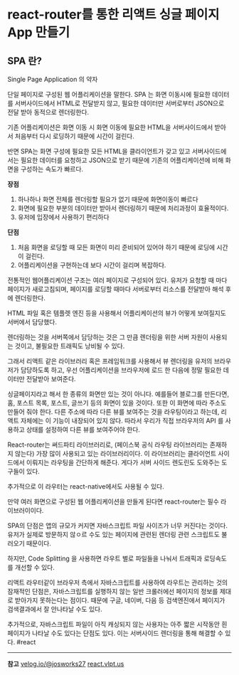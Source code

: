 # react-router를 통한 리액트 싱글 페이지 App 만들기

## SPA 란?

Single Page Application 의 약자

단일 페이지로 구성된 웹 어플리케이션을 말한다. SPA 는 화면 이동시에 필요한 데이터를 서버사이드에서 HTML로 전달받지 않고, 필요한 데이터만 서버로부터 JSON으로 전달 받아 동적으로 렌더링한다.

기존 어플리케이션은 화면 이동 시 화면 이동에 필요한 HTML을 서버사이드에서 받아서 처음부터 다시 로딩하기 때문에 시간이 걸린다.

반면 SPA는 화면 구성에 필요한 모든 HTML을 클라이언트가 갖고 있고 서버사이드에서는 필요한 데이터를 요청하고 JSON으로 받기 때문에 기존의 어플리케이션에 비해 화면을 구성하는 속도가 빠르다.

<b>장점</b>

1. 하나하나 화면 전체를 렌더링할 필요가 없기 때문에 화면이동이 빠르다
2. 화면에 필요한 부분의 데이터만 받아서 렌더링하기 때문에 처리과정이 효율적이다.
3. 유저에 입장에서 사용하기 편리하다

<b>단점</b>

1. 처음 화면을 로딩할 때 모든 화면이 미리 준비되어 있어야 하기 때문에 로딩에 시간이 걸린다.
2. 어플리케이션을 구현하는데 보다 시간이 걸리며 복잡하다.

전통적인 웹어플리케이션 구조는 여러 페이지로 구성되어 있다.
유저가 요청할 때 마다 페이지가 새로고침되며, 페이지를 로딩할 때마다 서버로부터 리소스를 전달받아 해석 후에 렌더링한다.

HTML 파일 혹은 템플렛 엔진 등을 사용해서 어플리케이션의 뷰가 어떻게 보여질지도 서버에서 담당했다.

렌더링하는 것을 서버쪽에서 담당하는 것은 그 만큼 렌더링을 위한 서버 자원이 사용되는 것이고, 불필요한 트래픽도 낭비될 수 있다.

그래서 리액트 같은 라이브러리 혹은 프레임워크를 사용해서 뷰 렌더링을 유저의 브라우저가 담당하도록 하고, 우선 어플리케이션을 브라우저에 로드 한 다음에 정말 필요한 데이터만 전달받아 보여준다.

싱글페이지라고 해서 한 종류의 화면만 있는 것이 아니다.
예를들어 블로그를 만든다면, 홈, 포스트 목록, 포스트, 글쓰기 등의 화면이 있을 것이다.
또한 이 화면에 따라 주소도 만들어 줘야 한다.
다른 주소에 따라 다른 뷰를 보여주는 것을 라우팅이라고 하는데, 리액트 자체에는 이 기능이 내장되어 있지 않다. 따라서 우리가 직접 브라우저의 API 를 사용하고 상태를 설정하여 다른 뷰를 보여주어야 한다.

React-router는 써드파티 라이브러리로, (페이스북 공식 라우팅 라이브러리는 존재하지 않는다) 가장 많이 사용되고 있는 라이브러리이다. 이 라이브러리는 클라이언트 사이드에서 이뤄지는 라우팅을 간단하게 해준다. 게다가 서버 사이드 렌도린도 도와주는 도구들이 있다.

추가적으로 이 라우터는 react-native에서도 사용될 수 있다.

만약 여러 화면으로 구성된 웹 어플리케이션을 만들게 된다면 react-router는 필수 라이브러이이다.

SPA의 단점은 앱의 규모가 커지면 자바스크립트 파일 사이즈가 너무 커진다는 것이다. 유저가 실제로 방문하지 않ㅇ르 수도 있는 페이지에 관련된 렌더링 관련 스크립트도 불러오기 때문이다.

하지만, Code Splitting 을 사용하면 라우트 별로 파일들을 나눠서 트래픽과 로딩속도를 개선할 수 있다.

리액트 라우터같이 브라우저 측에서 자바스크립트를 사용하여 라우트는 관리하는 것의 잠재적인 단점은, 자바스크립트를 실행하지 않는 일반 크롤러에선 페이지의 정보를 제대로 받아가지 못하는다는 점이다. 때문에 구글, 네이버, 다음 등 검색엔진에서 페이지가 검색결과에서 잘 안나타날 수도 있다.

추가적으로, 자바스크립트 파일이 아직 캐싱되지 않는 사용자는 아주 짧은 시작동안 흰 페이지가 나타날 수도 있다는 단점도 있다. 이는 서버사이드 렌더링을 통해 해결할 수 있다.
#react

---

<b>참고</b>
[velog.io/@josworks27](https://velog.io/@josworks27/SPA-%EA%B0%9C%EB%85%90)
[react.vlpt.us](https://react.vlpt.us/react-router/)
